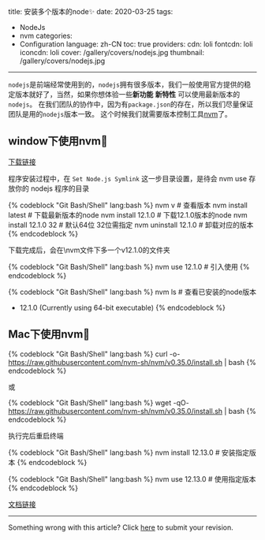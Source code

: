 title: 安装多个版本的node✨
date: 2020-03-25
tags:
- NodeJs
- nvm
categories:
- Configuration
language: zh-CN
toc: true
providers:
    cdn: loli
    fontcdn: loli
    iconcdn: loli
cover: /gallery/covers/nodejs.jpg
thumbnail: /gallery/covers/nodejs.jpg
---

`nodejs`是前端经常使用到的，`nodejs`拥有很多版本，我们一般使用官方提供的稳定版本就好了，当然，如果你想体验一些**新功能** **新特性** 可以使用最新版本的`nodejs`。
在我们团队的协作中，因为有`package.json`的存在，所以我们尽量保证团队是用的`nodejs`版本一致。
这个时候我们就需要版本控制工具[nvm](https://github.com/nvm-sh/nvm)了。

<!-- more -->

## window下使用nvm🚗

[下载链接](https://github.com/coreybutler/nvm-windows/releases)

程序安装过程中，在 `Set Node.js Symlink` 这一步目录设置，是待会 nvm use 存放你的 nodejs 程序的目录

{% codeblock "Git Bash/Shell" lang:bash %}
nvm v # 查看版本
nvm install latest # 下载最新版本的node
nvm install 12.1.0 # 下载12.1.0版本的node
nvm install 12.1.0 32 # 默认64位 32位需指定
nvm uninstall 12.1.0 # 卸载对应的版本
{% endcodeblock %}

下载完成后，会在\nvm文件下多一个v12.1.0的文件夹

{% codeblock "Git Bash/Shell" lang:bash %}
nvm use 12.1.0 # 引入使用
{% endcodeblock %}

{% codeblock "Git Bash/Shell" lang:bash %}
nvm ls # 查看已安装的node版本
  * 12.1.0 (Currently using 64-bit executable)
{% endcodeblock %}

## Mac下使用nvm🚗

{% codeblock "Git Bash/Shell" lang:bash %}
curl -o- https://raw.githubusercontent.com/nvm-sh/nvm/v0.35.0/install.sh | bash
{% endcodeblock %}

或

{% codeblock "Git Bash/Shell" lang:bash %}
wget -qO- https://raw.githubusercontent.com/nvm-sh/nvm/v0.35.0/install.sh | bash
{% endcodeblock %}

执行完后重启终端

{% codeblock "Git Bash/Shell" lang:bash %}
nvm install 12.13.0 # 安装指定版本
{% endcodeblock %}

{% codeblock "Git Bash/Shell" lang:bash %}
nvm use 12.13.0 # 使用指定版本
{% endcodeblock %}

[文档链接](https://github.com/nvm-sh/nvm)

<hr>

<article class="message message-immersive is-warning">
<div class="message-body">
<i class="fas fa-question-circle mr-2"></i>Something wrong with this article? 
Click <a href="https://github.com/blacklisten/nblogs/edit/site/source/_posts/2020/Node-Nvm.md">here</a> 
to submit your revision.
</div>
</article>
